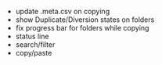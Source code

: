 * update .meta.csv on copying
* show Duplicate/Diversion states on folders
* fix progress bar for folders while copying 
* status line
* search/filter
* copy/paste